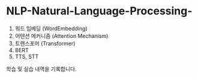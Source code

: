 # NLP-Natural-Language-Processing-
1) 워드 임베딩 (WordEmbedding)
2) 어텐션 메커니즘 (Attention Mechanism) 
3) 트랜스포머 (Transformer)
4) BERT
5) TTS, STT

학습 및 실습 내역을 기록합니다.
